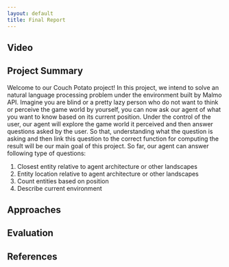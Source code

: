 ```yaml
---
layout: default
title: Final Report
---
```


## Video

## Project Summary

Welcome to our Couch Potato project! In this project, we intend to solve an natural language processing problem under the environment built by Malmo API. Imagine you are blind or a pretty lazy person who do not want to think or perceive the game world by yourself, you can now ask our agent of what you want to know based on its current position. Under the control of the user, our agent will explore the game world it perceived and then answer questions asked by the user. So that, understanding what the question is asking and then link this question to the correct function for computing the result will be our main goal of this project.
So far, our agent can answer following type of questions:

1. Closest entity relative to agent architecture or other landscapes
2. Entity location relative to agent architecture or other landscapes
3. Count entities based on position
4. Describe current environment

## Approaches

## Evaluation

## References
